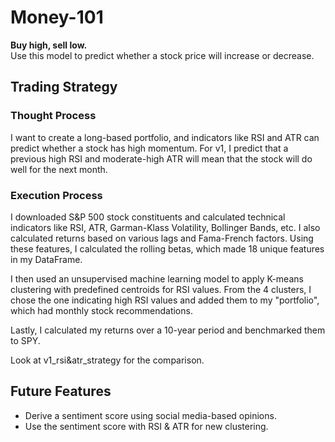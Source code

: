 # Money-101

**Buy high, sell low.**  
Use this model to predict whether a stock price will increase or decrease.

## Trading Strategy

### Thought Process

I want to create a long-based portfolio, and indicators like RSI and ATR can predict whether a stock has high momentum. For v1, I predict that a previous high RSI and moderate-high ATR will mean that the stock will do well for the next month.

### Execution Process

I downloaded S&P 500 stock constituents and calculated technical indicators like RSI, ATR, Garman-Klass Volatility, Bollinger Bands, etc. I also calculated returns based on various lags and Fama-French factors. Using these features, I calculated the rolling betas, which made 18 unique features in my DataFrame.

I then used an unsupervised machine learning model to apply K-means clustering with predefined centroids for RSI values. From the 4 clusters, I chose the one indicating high RSI values and added them to my "portfolio", which had monthly stock recommendations.

Lastly, I calculated my returns over a 10-year period and benchmarked them to SPY.

Look at v1_rsi&atr_strategy for the comparison.

## Future Features

- Derive a sentiment score using social media-based opinions.
- Use the sentiment score with RSI & ATR for new clustering.
